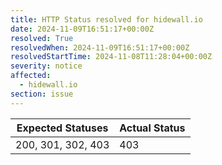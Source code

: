 ```yaml
---
title: HTTP Status resolved for hidewall.io
date: 2024-11-09T16:51:17+00:00Z
resolved: True
resolvedWhen: 2024-11-09T16:51:17+00:00Z
resolvedStartTime: 2024-11-08T11:28:04+00:00Z
severity: notice
affected:
  - hidewall.io
section: issue
---
```


| Expected Statuses | Actual Status  |
|-------------------|----------------|
| 200, 301, 302, 403 | 403 |
